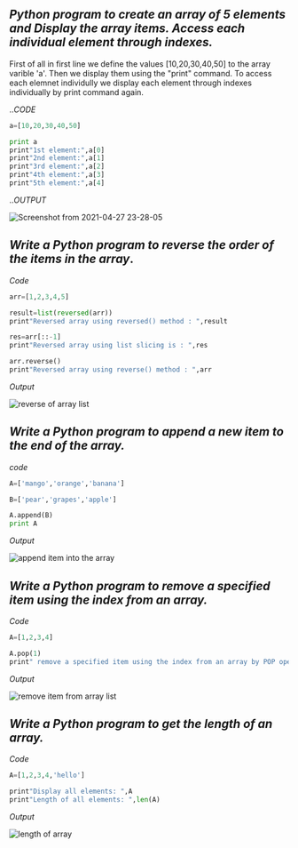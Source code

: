 ## *Python program to create an array of 5 elements and Display the array items.  Access each individual element through indexes.*

First of all in first line we define the values [10,20,30,40,50] to the array varible 'a'. Then we display them using the "print" command.
  To access each elemnet individully we display each element through indexes individually by print command again.


..*CODE*
```python
a=[10,20,30,40,50]
```
```python
print a
print"1st element:",a[0]
print"2nd element:",a[1]
print"3rd element:",a[2]
print"4th element:",a[3]
print"5th element:",a[4]
````

..*OUTPUT*

![Screenshot from 2021-04-27 23-28-05](https://user-images.githubusercontent.com/79329465/116290342-fddaf500-a7b0-11eb-8e2e-d381d076fad4.png)



## *Write a Python program to reverse the order of the items in the array*.

_Code_
```python
arr=[1,2,3,4,5]
```
```python
result=list(reversed(arr))
print"Reversed array using reversed() method : ",result
```
```python
res=arr[::-1]
print"Reversed array using list slicing is : ",res
```
```python
arr.reverse()
print"Reversed array using reverse() method : ",arr
```

*Output*

![reverse of array list](https://user-images.githubusercontent.com/79329465/119646070-5f3bc580-be3c-11eb-8c83-6fa4506607d0.png)



## *Write a Python program to append a new item to the end of the array.*

_code_
```python
A=['mango','orange','banana']
```
```python
B=['pear','grapes','apple']
```
```python
A.append(B)
print A
```

_Output_

![append item into the array](https://user-images.githubusercontent.com/79329465/119653321-d2e1d080-be44-11eb-8bea-8362881a3556.png)



## *Write a Python program to remove a specified item using the index from an array.*

_Code_
```python
A=[1,2,3,4]
```
```python
A.pop(1)
print" remove a specified item using the index from an array by POP operation: ",A
```
_Output_

![remove item from array list](https://user-images.githubusercontent.com/79329465/119653922-834fd480-be45-11eb-8890-379e31fdd749.png)


## *Write a Python program to get the length of an array.*

_Code_
```python
A=[1,2,3,4,'hello']
```
```python
print"Display all elements: ",A
print"Length of all elements: ",len(A)
```

_Output_

![length of array ](https://user-images.githubusercontent.com/79329465/119654962-a2029b00-be46-11eb-9afc-63f57d606a04.png)
